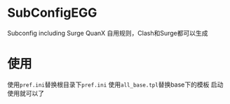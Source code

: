 # SubConfigEGG
Subconfig including Surge QuanX 
自用规则，Clash和Surge都可以生成
# 使用
使用`pref.ini`替换根目录下`pref.ini`
使用`all_base.tpl`替换base下的模板
启动使用就可以了